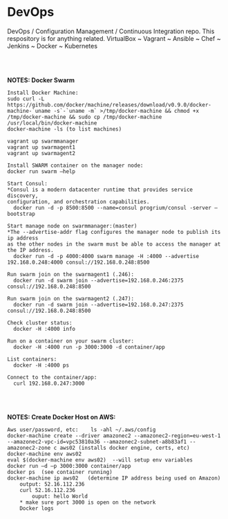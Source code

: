 # DevOps
DevOps / Configuration Management / Continuous Integration repo.  This respository is for anything related.  VirtualBox ~ Vagrant ~ Ansible ~ Chef ~ Jenkins ~ Docker ~ Kubernetes

<br/>
<br/>

<b>NOTES: Docker Swarm</b>

	
	Install Docker Machine:
	sudo curl -L https://github.com/docker/machine/releases/download/v0.9.0/docker-machine-`uname -s`-`uname -m` >/tmp/docker-machine && chmod +x /tmp/docker-machine && sudo cp /tmp/docker-machine /usr/local/bin/docker-machine
	docker-machine -ls (to list machines)
	
	vagrant up swarmmanager
	vagrant up swarmagent1
	vagrant up swarmagent2
	
	Install SWARM container on the manager node:
	docker run swarm –help
	
	Start Consul:
	*Consul is a modern datacenter runtime that provides service discovery, 
	configuration, and orchestration capabilities.
	  docker run -d -p 8500:8500 --name=consul progrium/consul -server –bootstrap
	
	Start manage node on swarmmanager:(master)
	*The --advertise-addr flag configures the manager node to publish its ip address 
	as the other nodes in the swarm must be able to access the manager at the IP address.
	  docker run -d -p 4000:4000 swarm manage -H :4000 --advertise 192.168.0.248:4000 consul://192.168.0.248:8500
	
	Run swarm join on the swarmagent1 (.246):
	  docker run -d swarm join --advertise=192.168.0.246:2375 consul://192.168.0.248:8500
	
	Run swarm join on the swarmagent2 (.247):
	  docker run -d swarm join --advertise=192.168.0.247:2375 consul://192.168.0.248:8500
	
	Check cluster status:
	  docker -H :4000 info
	
	Run on a container on your swarm cluster:
	  docker -H :4000 run -p 3000:3000 -d container/app
	
	List containers:
	  docker -H :4000 ps
	
	Connect to the container/app:
	  curl 192.168.0.247:3000

<br/>
<br/>

<b>NOTES: Create Docker Host on AWS:</b>

	Aws user/password, etc:    ls -ahl ~/.aws/config
	docker-machine create --driver amazonec2 --amazonec2-region=eu-west-1 --amazonec2-vpc-id=vpc53810a36 --amazonec2-subnet-a8b83af1 --amazonec2-zone c aws02 (installs docker engine, certs, etc)
	docker-machine env aws02
	eval $(docker-machine env aws02)  --will setup env variables
	docker run –d –p 3000:3000 container/app
	docker ps  (see container running)
	docker-machine ip aws02   (determine IP address being used on Amazon)
		output: 52.16.112.236
		curl 52.16.112.236
			ouput: hello World
		* make sure port 3000 is open on the network
		Docker logs
   
   
   

